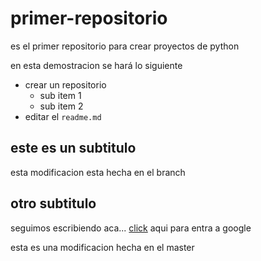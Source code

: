 ﻿# primer-repositorio
es el primer repositorio para crear proyectos de python

en esta demostracion se hará lo siguiente
* crear un repositorio
  - sub item 1
  - sub item 2
* editar el `readme.md`

## este es un subtitulo
esta modificacion esta hecha en el branch
## otro subtitulo

seguimos escribiendo aca...
[click](www.google.com) aqui para entra a google

esta es una modificacion hecha en el master

